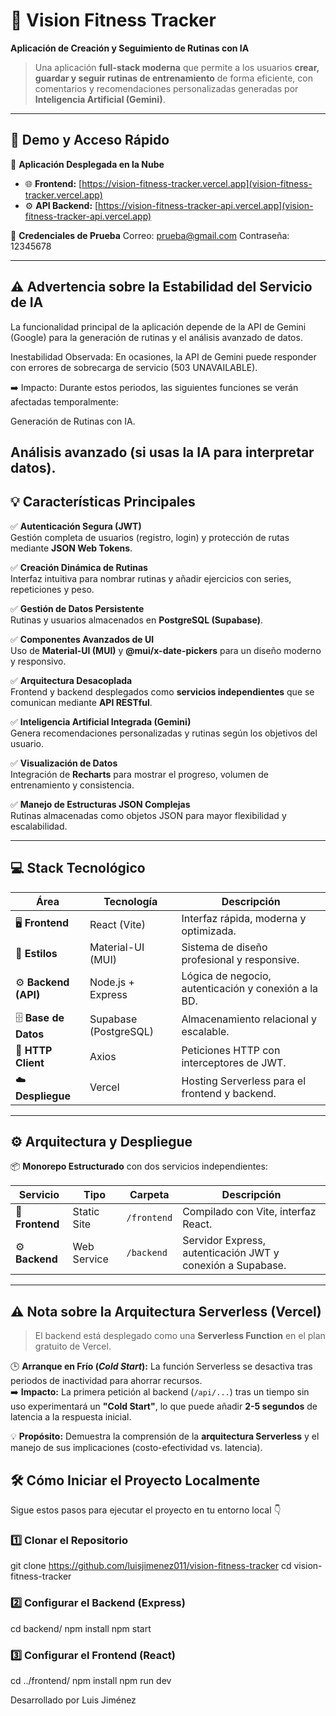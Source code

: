   # 🌟 Vision Fitness Tracker  
  **Aplicación de Creación y Seguimiento de Rutinas con IA**

  > Una aplicación **full-stack moderna** que permite a los usuarios **crear, guardar y seguir rutinas de entrenamiento** de forma eficiente, con comentarios y recomendaciones personalizadas generadas por **Inteligencia Artificial (Gemini)**.

  ---

  ## 🎯 Demo y Acceso Rápido

  🚀 **Aplicación Desplegada en la Nube**  
  - 🌐 **Frontend:** [https://vision-fitness-tracker.vercel.app](vision-fitness-tracker.vercel.app)  
  - ⚙️ **API Backend:** [https://vision-fitness-tracker-api.vercel.app](vision-fitness-tracker-api.vercel.app)

  🔐 **Credenciales de Prueba**
    Correo: prueba@gmail.com
    Contraseña: 12345678

---
## ⚠️ Advertencia sobre la Estabilidad del Servicio de IA
La funcionalidad principal de la aplicación depende de la API de Gemini (Google) para la generación de rutinas y el análisis avanzado de datos.

Inestabilidad Observada: En ocasiones, la API de Gemini puede responder con errores de sobrecarga de servicio (503 UNAVAILABLE).

➡️ Impacto: Durante estos periodos, las siguientes funciones se verán afectadas temporalmente:

Generación de Rutinas con IA.

Análisis avanzado (si usas la IA para interpretar datos).
---

## 💡 Características Principales

✅ **Autenticación Segura (JWT)**  
Gestión completa de usuarios (registro, login) y protección de rutas mediante **JSON Web Tokens**.

✅ **Creación Dinámica de Rutinas**  
Interfaz intuitiva para nombrar rutinas y añadir ejercicios con series, repeticiones y peso.

✅ **Gestión de Datos Persistente**  
Rutinas y usuarios almacenados en **PostgreSQL (Supabase)**.

✅ **Componentes Avanzados de UI**  
Uso de **Material-UI (MUI)** y **@mui/x-date-pickers** para un diseño moderno y responsivo.

✅ **Arquitectura Desacoplada**  
Frontend y backend desplegados como **servicios independientes** que se comunican mediante **API RESTful**.

✅ **Inteligencia Artificial Integrada (Gemini)**  
Genera recomendaciones personalizadas y rutinas según los objetivos del usuario.

✅ **Visualización de Datos**  
Integración de **Recharts** para mostrar el progreso, volumen de entrenamiento y consistencia.

✅ **Manejo de Estructuras JSON Complejas**  
Rutinas almacenadas como objetos JSON para mayor flexibilidad y escalabilidad.

---

## 💻 Stack Tecnológico

| Área | Tecnología | Descripción |
|------|-------------|-------------|
| 🖥️ **Frontend** | React (Vite) | Interfaz rápida, moderna y optimizada. |
| 🎨 **Estilos** | Material-UI (MUI) | Sistema de diseño profesional y responsive. |
| ⚙️ **Backend (API)** | Node.js + Express | Lógica de negocio, autenticación y conexión a la BD. |
| 🗄️ **Base de Datos** | Supabase (PostgreSQL) | Almacenamiento relacional y escalable. |
| 🔗 **HTTP Client** | Axios | Peticiones HTTP con interceptores de JWT. |
| ☁️ **Despliegue** | Vercel | Hosting Serverless para el frontend y backend. |

---

## ⚙️ Arquitectura y Despliegue

📦 **Monorepo Estructurado** con dos servicios independientes:

| Servicio | Tipo | Carpeta | Descripción |
|-----------|------|----------|-------------|
| 🧩 **Frontend** | Static Site | `/frontend` | Compilado con Vite, interfaz React. |
| ⚙️ **Backend** | Web Service | `/backend` | Servidor Express, autenticación JWT y conexión a Supabase. |

---

## ⚠️ Nota sobre la Arquitectura Serverless (Vercel)

> El backend está desplegado como una **Serverless Function** en el plan gratuito de Vercel.

🕒 **Arranque en Frío (*Cold Start*):** La función Serverless se desactiva tras periodos de inactividad para ahorrar recursos.  
➡️ **Impacto:** La primera petición al backend (`/api/...`) tras un tiempo sin uso experimentará un **"Cold Start"**, lo que puede añadir **2-5 segundos** de latencia a la respuesta inicial.

💡 **Propósito:** Demuestra la comprensión de la **arquitectura Serverless** y el manejo de sus implicaciones (costo-efectividad vs. latencia).

## 🛠️ Cómo Iniciar el Proyecto Localmente

Sigue estos pasos para ejecutar el proyecto en tu entorno local 👇

### 1️⃣ Clonar el Repositorio
git clone https://github.com/luisjimenez011/vision-fitness-tracker
cd vision-fitness-tracker
### 2️⃣ Configurar el Backend (Express)
cd backend/
npm install
npm start
### 3️⃣ Configurar el Frontend (React)
cd ../frontend/
npm install
npm run dev


Desarrollado por Luis Jiménez
